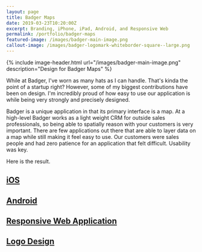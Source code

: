 ```yaml
---
layout: page
title: Badger Maps
date: 2019-03-23T10:20:00Z
excerpt: Branding, iPhone, iPad, Android, and Responsive Web
permalink: /portfolio/badger-maps
featured-image: /images/badger-main-image.png
callout-image: /images/badger-logomark-whiteborder-square--large.png
---
```


{% include image-header.html url="/images/badger-main-image.png" description="Design for Badger Maps" %}

While at Badger, I've worn as many hats as I can handle. That's kinda the point of a startup right? However, some of my biggest contributions have been on design. I'm incredibly proud of how easy to use our application is while being very strongly and precisely designed.

Badger is a unique application in that its primary interface is a map. At a high-level Badger works as a light weight CRM for outside sales professionals, so being able to spatially reason with your customers is very important. There are few applications out there that are able to layer data on a map while still making it feel easy to use. Our customers were sales people and had zero patience for an application that felt difficult. Usability was key.

Here is the result.

## [iOS](/portfolio/badger-maps/badger-maps-ios)

## [Android](/portfolio/badger-maps/badger-maps-android)

## [Responsive Web Application](/portfolio/badger-maps/badger-maps-responsive-webapp)

## [Logo Design](/portfolio/badger-maps/badger-maps-logo)
